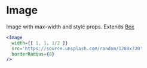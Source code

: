 
# Image

Image with max-width and style props. Extends [Box](/Box)

```.jsx
<Image
  width={[ 1, 1, 1/2 ]}
  src='https://source.unsplash.com/random/1280x720'
  borderRadius={8}
/>
```


